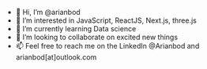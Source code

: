 - 👋 Hi, I’m @arianbod
- 👀 I’m interested in JavaScript, ReactJS, Next.js, three.js
- 🌱 I’m currently learning Data science
- 💞️ I’m looking to collaborate on excited new things
- 📫 Feel free to reach me on the LinkedIn @Arianbod and arianbod[at]outlook.com

<!---
arianbod/arianbod is a ✨ special ✨ repository because its `README.md` (this file) appears on your GitHub profile.
You can click the Preview link to take a look at your changes.
--->

